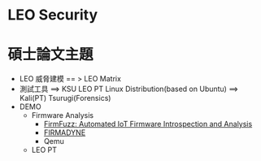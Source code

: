 # LEO Security
# 碩士論文主題
- LEO 威脅建模 == > LEO Matrix
- 測試工具 ==> KSU LEO PT Linux Distribution(based on Ubuntu) ==> Kali(PT) Tsurugi(Forensics)
- DEMO
  - Firmware Analysis
    - [FirmFuzz: Automated IoT Firmware Introspection and Analysis](https://web.mit.edu/ha22286/www/papers/IoTS&P19.pdf)
    - [FIRMADYNE](https://github.com/firmadyne/firmadyne)
    - Qemu
  - LEO PT 

